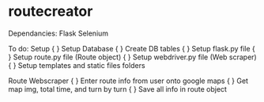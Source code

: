 # routecreator

Dependancies:
Flask 
Selenium

To do:
Setup
{ } Setup Database
{ } Create DB tables
{ } Setup flask.py file
{ } Setup route.py file (Route object)
{ } Setup webdriver.py file (Web scraper)
{ } Setup templates and static files folders

Route Webscraper
{ } Enter route info from user onto google maps
{ } Get map img, total time, and turn by turn
{ } Save all info in route object


